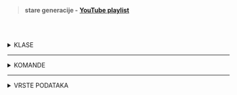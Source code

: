 <br><br>

> **stare generacije -** [**YouTube playlist**](https://www.youtube.com/playlist?list=PLFUwkwonRM--gjbTwQO8l-7XWcsd17Iln)

<br><br>

<details>
  <summary>KLASE</summary>

<br>

**```System.Object```** - <mark>osnovna klasa,</mark> System. Object je koren hijerarhije nasleđivanja u .NET-u, i sve klase nasleđuju njegove metode i osobine
<br><br>
**```System.ValueType```** - je klasa za sve <mark>vrednosne tipove podataka</mark> u C#, izvedena je iz System.Object.  Primeri vrednosnih tipova su <mark>int, float, bool, struct, enum</mark> i drugi. Vrednosni tipovi se kopiraju po vrednosti, što znači da kada se proslede kao argumenti funkcijama, pravi se <mark>kopija podataka, a ne referenca.</mark>

 
</details>

---

<details>
  <summary>KOMANDE</summary>

<br>

**```Console.WriteLine("Hello world!")```** - <mark>prikazuje vrednost</mark> iz zagrade u konzoli i zatim <mark>prelazi</mark> u novi red
<br><br>
**```Console.Write()```** - isto samo <mark>ne prelazi</mark> u novi red
<br><br>
**```Console.ReadLine()```** - <mark>čita tekstualni unos</mark> korisnika sa tastature, čekajući da se pritisne Enter. Vraća uneti tekst kao string i često se koristi za <mark>pauziranje programa</mark> radi prikaza rezultata ili prihvatanje korisničkog unosa

</details>

---

<details>
  <summary>VRSTE PODATAKA</summary>

  <br>

  **```class```** - <mark>skupovi podataka i funkcija</mark> (metoda) koje rade nad tim podacima. Podaci u klasi se čuvaju na <mark>heap-u</mark>, a promenljive klasa čuvaju reference na te podatke
  <br><br>
  **```struct```** - slične klasama, ali su <mark>vrednosni tipovi</mark> i lakše za korišćenje kod manjih, jednostavnijih podataka. Podaci se čuvaju direktno (kopiraju se), tj. "vrednosno", obično na <mark>stack-u</mark>
  <br><br>
  **```enum```** -  predstavljaju <mark>skup imenovanih konstantnih vrednosti</mark>, korisne za definisanje ograničenih opcija, takodje vrednosni tip
  
</details>

<br><br>
